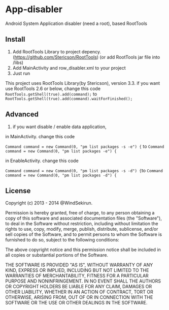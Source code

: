 # App-disabler
Android System Application disabler (need a root), based RootTools

## Install


1. Add RootTools Library to project depency. (https://github.com/Stericson/RootTools)
   (or add RootTools jar file into /libs)
2. Add MainActivity and row_disabler.xml to your project
3. Just run

This project uses RootTools Library(by Stericson), version 3.3.
if you want use RootTools 2.6 or below, 
change this code ````RootTools.getShell(true).add(command);```` to 
```` RootTools.getShell(true).add(command).waitForFinished(); ````

## Advanced


1. if you want disable / enable data application, 

in MainActivity. change this code 

````Command command = new Command(0, "pm list packages -s -e") {```` to 
````Command command = new Command(0, "pm list packages -e") {````

in EnableActivity. change this code 

````Command command = new Command(0, "pm list packages -s -d") {````to 
````Command command = new Command(0, "pm list packages -d") {````

## License

Copyright (c) 2013 - 2014 @WindSekirun. 

Permission is hereby granted, free of charge, to any person obtaining a copy
of this software and associated documentation files (the "Software"), to deal
in the Software without restriction, including without limitation the rights
to use, copy, modify, merge, publish, distribute, sublicense, and/or sell
copies of the Software, and to permit persons to whom the Software is
furnished to do so, subject to the following conditions:

The above copyright notice and this permission notice shall be included in
all copies or substantial portions of the Software.

THE SOFTWARE IS PROVIDED "AS IS", WITHOUT WARRANTY OF ANY KIND, EXPRESS OR
IMPLIED, INCLUDING BUT NOT LIMITED TO THE WARRANTIES OF MERCHANTABILITY,
FITNESS FOR A PARTICULAR PURPOSE AND NONINFRINGEMENT. IN NO EVENT SHALL THE
AUTHORS OR COPYRIGHT HOLDERS BE LIABLE FOR ANY CLAIM, DAMAGES OR OTHER
LIABILITY, WHETHER IN AN ACTION OF CONTRACT, TORT OR OTHERWISE, ARISING FROM,
OUT OF OR IN CONNECTION WITH THE SOFTWARE OR THE USE OR OTHER DEALINGS IN
THE SOFTWARE.

